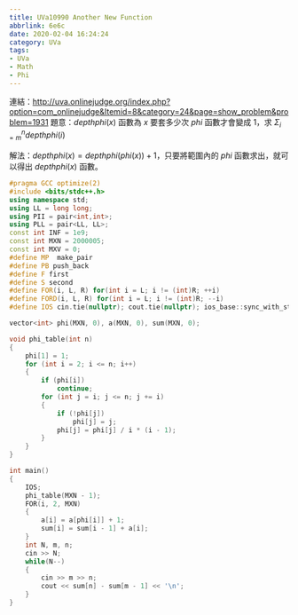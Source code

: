 ```yaml
---
title: UVa10990 Another New Function
abbrlink: 6e6c
date: 2020-02-04 16:24:24
category: UVa
tags:
- UVa
- Math
- Phi
---
```

連結：http://uva.onlinejudge.org/index.php?option=com_onlinejudge&Itemid=8&category=24&page=show_problem&problem=1931
題意：$depthphi(x)$ 函數為 $x$ 要套多少次 $phi$ 函數才會變成 $1$，求 $\Sigma_{i=m}^{n}depthphi(i)$
<!-- more -->
解法：$depthphi(x)=depthphi(phi(x))+1$，只要將範圍內的 $phi$ 函數求出，就可以得出 $depthphi(x)$ 函數。

```cpp
#pragma GCC optimize(2)
#include <bits/stdc++.h>
using namespace std;
using LL = long long;
using PII = pair<int,int>;
using PLL = pair<LL, LL>;
const int INF = 1e9;
const int MXN = 2000005;
const int MXV = 0;
#define MP  make_pair
#define PB push_back
#define F first
#define S second
#define FOR(i, L, R) for(int i = L; i != (int)R; ++i)
#define FORD(i, L, R) for(int i = L; i != (int)R; --i)
#define IOS cin.tie(nullptr); cout.tie(nullptr); ios_base::sync_with_stdio(false);

vector<int> phi(MXN, 0), a(MXN, 0), sum(MXN, 0);

void phi_table(int n)
{
    phi[1] = 1;
    for (int i = 2; i <= n; i++)
    {
        if (phi[i])
            continue;
        for (int j = i; j <= n; j += i)
        {
            if (!phi[j])
                phi[j] = j;
            phi[j] = phi[j] / i * (i - 1);
        }
    }
}

int main()
{
    IOS;
    phi_table(MXN - 1);
    FOR(i, 2, MXN)
    {
        a[i] = a[phi[i]] + 1;
        sum[i] = sum[i - 1] + a[i];
    }
    int N, m, n;
    cin >> N;
    while(N--)
    {
        cin >> m >> n;
        cout << sum[n] - sum[m - 1] << '\n';
    }
}
```
